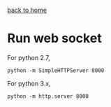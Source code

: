 [back to home](../README.md)

# Run web socket

For python 2.7,

```
python -m SimpleHTTPServer 8000
```

For python 3.x,

```
python -m http.server 8000
```
